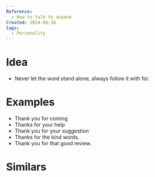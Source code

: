 ```yaml
---
Reference:
  - How to talk to anyone
Created: 2024-06-16
tags:
  - Personality
---
```

# Idea

* Never let the word stand alone, always follow it with for.
# Examples

- Thank you for coming
- Thanks for your help
- Thank you for your suggestion
- Thanks for the kind words.
- Thank you for that good review.
# Similars